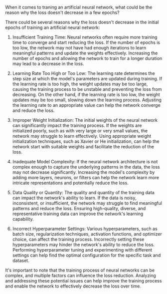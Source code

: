 When it comes to traning an artificial neural network, what could be the reason why the loss doesn't decrease in a few epochs?

There could be several reasons why the loss doesn't decrease in the initial epochs of training an artificial neural network:

1. Insufficient Training Time: Neural networks often require more training time to converge and start reducing the loss. If the number of epochs is too low, the network may not have had enough iterations to learn meaningful patterns and update the weights effectively. Increasing the number of epochs and allowing the network to train for a longer duration may lead to a decrease in the loss.

2. Learning Rate Too High or Too Low: The learning rate determines the step size at which the model's parameters are updated during training. If the learning rate is too high, the weight updates may be too large, causing the training process to be unstable and preventing the loss from decreasing. On the other hand, if the learning rate is too low, the weight updates may be too small, slowing down the learning process. Adjusting the learning rate to an appropriate value can help the network converge and reduce the loss.

3. Improper Weight Initialization: The initial weights of the neural network can significantly impact the training process. If the weights are initialized poorly, such as with very large or very small values, the network may struggle to learn effectively. Using appropriate weight initialization techniques, such as Xavier or He initialization, can help the network start with suitable weights and facilitate the reduction of the loss.

4. Inadequate Model Complexity: If the neural network architecture is not complex enough to capture the underlying patterns in the data, the loss may not decrease significantly. Increasing the model's complexity by adding more layers, neurons, or filters can help the network learn more intricate representations and potentially reduce the loss.

5. Data Quality or Quantity: The quality and quantity of the training data can impact the network's ability to learn. If the data is noisy, inconsistent, or insufficient, the network may struggle to find meaningful patterns and reduce the loss. Ensuring high-quality, diverse, and representative training data can improve the network's learning capability.

6. Incorrect Hyperparameter Settings: Various hyperparameters, such as batch size, regularization techniques, activation functions, and optimizer choice, can affect the training process. Incorrectly setting these hyperparameters may hinder the network's ability to reduce the loss. Performing hyperparameter tuning and experimenting with different settings can help find the optimal configuration for the specific task and dataset.

It's important to note that the training process of neural networks can be complex, and multiple factors can influence the loss reduction. Analyzing and addressing these potential issues can help improve the training process and enable the network to effectively decrease the loss over time.
